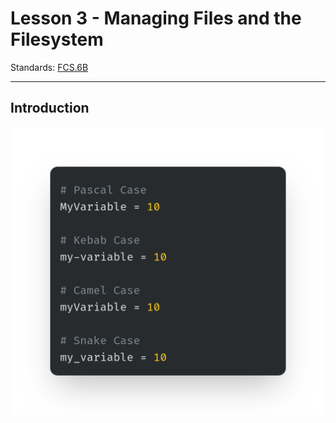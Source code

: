 # Lesson 3 - Managing Files and the Filesystem

Standards: [FCS.6B](../../standards.md#fcs1b)

---

## Introduction

![Naming Conventions](https://github.com/crookedlungs/mr_b_game_dev_book/blob/3a8f4b3d9fea18f58c9723c6656dd13629290f12/media/images/naming_conventions.png?raw=true)
